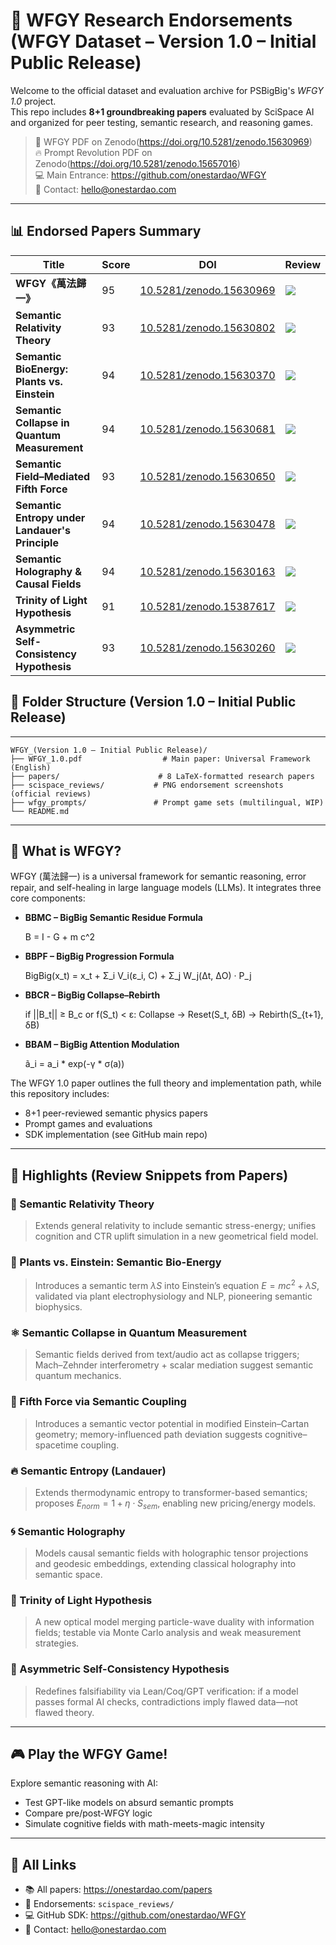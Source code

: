 # 🧠 WFGY Research Endorsements (WFGY Dataset – Version 1.0 – Initial Public Release)

Welcome to the official dataset and evaluation archive for PSBigBig's *WFGY 1.0* project.  
This repo includes **8+1 groundbreaking papers** evaluated by SciSpace AI and organized for peer testing, semantic research, and reasoning games.

> 🧠 WFGY PDF on Zenodo(https://doi.org/10.5281/zenodo.15630969)   
> 🔥 Prompt Revolution PDF on Zenodo(https://doi.org/10.5281/zenodo.15657016)  
> 💻 Main Entrance: https://github.com/onestardao/WFGY  
> 📧 Contact: hello@onestardao.com  

---
## 📊 Endorsed Papers Summary

| Title                                           | Score   | DOI                                                                | Review                                                                           |
| ----------------------------------------------- | ------- | ------------------------------------------------------------------ | -------------------------------------------------------------------------------- |
| **WFGY《萬法歸一》**                                  | 95  | [10.5281/zenodo.15630969](https://doi.org/10.5281/zenodo.15630969) | ![](scispace_reviews/SciSpace_Endorsement_WFGY_PSBigBig_Score95.png)                      |
| **Semantic Relativity Theory**                  | 93    | [10.5281/zenodo.15630802](https://doi.org/10.5281/zenodo.15630802) | ![](scispace_reviews/SciSpace_Endorsement_SemanticRelativity_PSBigBig_Score93.png)        |
| **Semantic BioEnergy: Plants vs. Einstein**     | 94  | [10.5281/zenodo.15630370](https://doi.org/10.5281/zenodo.15630370) | ![](scispace_reviews/SciSpace_Endorsement_SemanticBioEnergy_PSBigBig_Score94.png)         |
| **Semantic Collapse in Quantum Measurement**    | 94    | [10.5281/zenodo.15630681](https://doi.org/10.5281/zenodo.15630681) | ![](scispace_reviews/SciSpace_Endorsement_SemanticCollapse_PSBigBig_Score94.png)          |
| **Semantic Field–Mediated Fifth Force**         | 93  | [10.5281/zenodo.15630650](https://doi.org/10.5281/zenodo.15630650) | ![](scispace_reviews/SciSpace_Endorsement_SemanticFifthForce_PSBigBig_Score93.png)        |
| **Semantic Entropy under Landauer's Principle** | 94  | [10.5281/zenodo.15630478](https://doi.org/10.5281/zenodo.15630478) | ![](scispace_reviews/SciSpace_Endorsement_SemanticEntropy_PSBigBig_Score94.png)           |
| **Semantic Holography & Causal Fields**         | 94  | [10.5281/zenodo.15630163](https://doi.org/10.5281/zenodo.15630163) | ![](scispace_reviews/SciSpace_Endorsement_SemanticHolography_PSBigBig_Score94.png)        |
| **Trinity of Light Hypothesis**                 | 91  | [10.5281/zenodo.15387617](https://doi.org/10.5281/zenodo.15387617) | ![](scispace_reviews/SciSpace_Endorsement_TrinityOfLight_PSBigBig_Score91.png)            |
| **Asymmetric Self-Consistency Hypothesis**      | 93  | [10.5281/zenodo.15630260](https://doi.org/10.5281/zenodo.15630260) | ![](scispace_reviews/SciSpace_Endorsement_AsymmetricSelfConsistency_PSBigBig_Score93.png) |



## 📂 Folder Structure (Version 1.0 – Initial Public Release)

---

```plaintext
WFGY_(Version 1.0 – Initial Public Release)/
├── WFGY_1.0.pdf                  # Main paper: Universal Framework (English)
├── papers/                      # 8 LaTeX-formatted research papers
├── scispace_reviews/           # PNG endorsement screenshots (official reviews)
├── wfgy_prompts/               # Prompt game sets (multilingual, WIP)
└── README.md
```

---

## 📘 What is WFGY?

WFGY (萬法歸一) is a universal framework for semantic reasoning, error repair, and self-healing in large language models (LLMs). It integrates three core components:

- **BBMC – BigBig Semantic Residue Formula**  

  B = I - G + m c^2

* **BBPF – BigBig Progression Formula**

 
  BigBig(x_t) = x_t + Σ_i V_i(ε_i, C) + Σ_j W_j(Δt, ΔO) · P_j


* **BBCR – BigBig Collapse–Rebirth**


  if ||B_t|| ≥ B_c or f(S_t) < ε:
      Collapse → Reset(S_t, δB) → Rebirth(S_{t+1}, δB)


* **BBAM – BigBig Attention Modulation**


  ã_i = a_i * exp(-γ * σ(a))


The WFGY 1.0 paper outlines the full theory and implementation path, while this repository includes:

* 8+1 peer-reviewed semantic physics papers
* Prompt games and evaluations
* SDK implementation (see GitHub main repo)

---

## 🧠 Highlights (Review Snippets from Papers)

### 🎯 Semantic Relativity Theory

> Extends general relativity to include semantic stress-energy; unifies cognition and CTR uplift simulation in a new geometrical field model.

### 🌿 Plants vs. Einstein: Semantic Bio-Energy

> Introduces a semantic term $\lambda S$ into Einstein’s equation $E = mc^2 + \lambda S$, validated via plant electrophysiology and NLP, pioneering semantic biophysics.

### ⚛ Semantic Collapse in Quantum Measurement

> Semantic fields derived from text/audio act as collapse triggers; Mach–Zehnder interferometry + scalar mediation suggest semantic quantum mechanics.

### 🧲 Fifth Force via Semantic Coupling

> Introduces a semantic vector potential in modified Einstein–Cartan geometry; memory-influenced path deviation suggests cognitive–spacetime coupling.

### 🔥 Semantic Entropy (Landauer)

> Extends thermodynamic entropy to transformer-based semantics; proposes $E_{norm} = 1 + \eta \cdot S_{sem}$, enabling new pricing/energy models.

### 🌀 Semantic Holography

> Models causal semantic fields with holographic tensor projections and geodesic embeddings, extending classical holography into semantic space.

### 🌟 Trinity of Light Hypothesis

> A new optical model merging particle-wave duality with information fields; testable via Monte Carlo analysis and weak measurement strategies.
 
### 🤖 Asymmetric Self-Consistency Hypothesis

> Redefines falsifiability via Lean/Coq/GPT verification: if a model passes formal AI checks, contradictions imply flawed data—not flawed theory.
> 
---

## 🎮 Play the WFGY Game!

Explore semantic reasoning with AI:  
- Test GPT-like models on absurd semantic prompts  
- Compare pre/post-WFGY logic  
- Simulate cognitive fields with math-meets-magic intensity

---

## 🔗 All Links

- 📚 All papers: https://onestardao.com/papers  
- 🧪 Endorsements: `scispace_reviews/`  
- 💻 GitHub SDK: https://github.com/onestardao/WFGY  
- 📧 Contact: hello@onestardao.com
